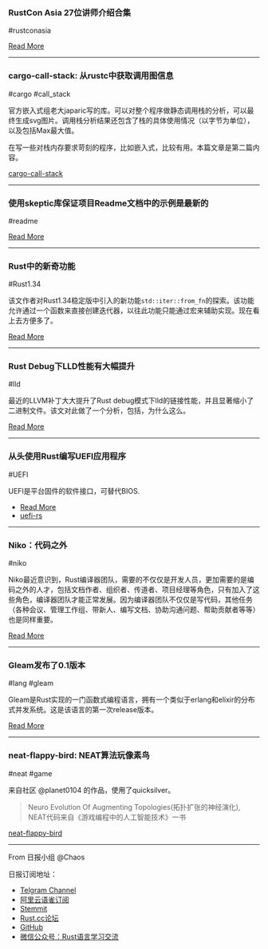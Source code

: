 
### RustCon Asia 27位讲师介绍合集

#rustconasia

[Read More](https://talk.citahub.com/t/topic/527)

---

### cargo-call-stack: 从rustc中获取调用图信息

#cargo #call_stack

官方嵌入式组老大japaric写的库。可以对整个程序做静态调用栈的分析，可以最终生成svg图片。调用栈分析结果还包含了栈的具体使用情况（以字节为单位），以及包括Max最大值。

在写一些对栈内存要求苛刻的程序，比如嵌入式，比较有用。本篇文章是第二篇内容。

[cargo-call-stack](https://github.com/japaric/cargo-call-stack#cargo-call-stack)

---

### 使用skeptic库保证项目Readme文档中的示例是最新的

#readme 

[Read More](https://blog.guillaume-gomez.fr/articles/2019-04-13+Keeping+Rust+projects%27+README.md+code+examples+up-to-date)

---

### Rust中的新奇功能

#Rust1.34

该文作者对Rust1.34稳定版中引入的新功能`std::iter::from_fn`的探索。该功能允许通过一个函数来直接创建迭代器，以往此功能只能通过宏来辅助实现。现在看上去方便多了。

[Read More](https://weblog.latte.ca/blake/tech/rust/makingiterators.html)

---

### Rust Debug下LLD性能有大幅提升

#lld

最近的LLVM补丁大大提升了Rust debug模式下lld的链接性能，并且显著缩小了二进制文件。该文对此做了一个分析，包括，为什么这么。

[Read More](https://robert.ocallahan.org/2019/04/mysteriously-low-hanging-fruit-big.html)

---

### 从头使用Rust编写UEFI应用程序

#UEFI

UEFI是平台固件的软件接口，可替代BIOS.

- [Read More](https://medium.com/garasubo/writing-uefi-application-in-rust-from-scratch-882bf35a4d63)
- [uefi-rs](https://github.com/rust-osdev/uefi-rs)

---

### Niko：代码之外

#niko

Niko最近意识到，Rust编译器团队，需要的不仅仅是开发人员，更加需要的是编码之外的人才，包括文档作者、组织者、传道者、项目经理等角色，只有加入了这些角色，编译器团队才能正常发展。因为编译器团队不仅仅是写代码，其他任务（各种会议、管理工作组、带新人、编写文档、协助沟通问题、帮助贡献者等等）也是同样重要。

[Read More](http://smallcultfollowing.com/babysteps/blog/2019/04/15/more-than-coders/)

---

### Gleam发布了0.1版本

#lang #gleam

Gleam是Rust实现的一门函数式编程语言，拥有一个类似于erlang和elixir的分布式并发系统。这是该语言的第一次release版本。

[Read More](https://lpil.uk/blog/hello-gleam/)

---

### neat-flappy-bird: NEAT算法玩像素鸟

#neat #game

来自社区 @planet0104 的作品，使用了quicksilver。

> Neuro Evolution Of Augmenting Topologies(拓扑扩张的神经演化), NEAT代码来自《游戏编程中的人工智能技术》一书

[neat-flappy-bird](https://github.com/planet0104/neat-flappy-bird)

---

From 日报小组 @Chaos

日报订阅地址：

- [Telgram Channel](https://t.me/rust_daily_news )
- [阿里云语雀订阅](https://www.yuque.com/chaosbot/rustnews)
- [Stemmit](https://steemit.com/@blackanger)
- [Rust.cc论坛](https://rust.cc)
- [GitHub](https://github.com/RustStudy/rust_daily_news)
- [微信公众号：Rust语言学习交流](https://rust.cc/article?id=ed7c9379-d681-47cb-9532-0db97d883f62)


